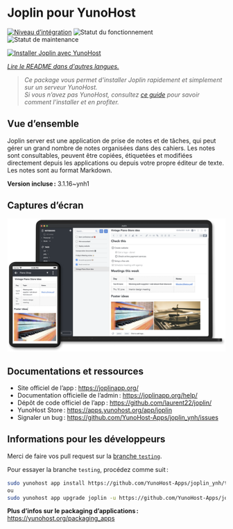 <!--
Nota bene : ce README est automatiquement généré par <https://github.com/YunoHost/apps/tree/master/tools/readme_generator>
Il NE doit PAS être modifié à la main.
-->

# Joplin pour YunoHost

[![Niveau d’intégration](https://dash.yunohost.org/integration/joplin.svg)](https://ci-apps.yunohost.org/ci/apps/joplin/) ![Statut du fonctionnement](https://ci-apps.yunohost.org/ci/badges/joplin.status.svg) ![Statut de maintenance](https://ci-apps.yunohost.org/ci/badges/joplin.maintain.svg)

[![Installer Joplin avec YunoHost](https://install-app.yunohost.org/install-with-yunohost.svg)](https://install-app.yunohost.org/?app=joplin)

*[Lire le README dans d'autres langues.](./ALL_README.md)*

> *Ce package vous permet d’installer Joplin rapidement et simplement sur un serveur YunoHost.*  
> *Si vous n’avez pas YunoHost, consultez [ce guide](https://yunohost.org/install) pour savoir comment l’installer et en profiter.*

## Vue d’ensemble

Joplin server est une application de prise de notes et de tâches, qui peut gérer un grand nombre de notes organisées dans des cahiers. Les notes sont consultables, peuvent être copiées, étiquetées et modifiées directement depuis les applications ou depuis votre propre éditeur de texte. Les notes sont au format Markdown.

**Version incluse :** 3.1.16~ynh1

## Captures d’écran

![Capture d’écran de Joplin](./doc/screenshots/screenshot.png)

## Documentations et ressources

- Site officiel de l’app : <https://joplinapp.org/>
- Documentation officielle de l’admin : <https://joplinapp.org/help/>
- Dépôt de code officiel de l’app : <https://github.com/laurent22/joplin/>
- YunoHost Store : <https://apps.yunohost.org/app/joplin>
- Signaler un bug : <https://github.com/YunoHost-Apps/joplin_ynh/issues>

## Informations pour les développeurs

Merci de faire vos pull request sur la [branche `testing`](https://github.com/YunoHost-Apps/joplin_ynh/tree/testing).

Pour essayer la branche `testing`, procédez comme suit :

```bash
sudo yunohost app install https://github.com/YunoHost-Apps/joplin_ynh/tree/testing --debug
ou
sudo yunohost app upgrade joplin -u https://github.com/YunoHost-Apps/joplin_ynh/tree/testing --debug
```

**Plus d’infos sur le packaging d’applications :** <https://yunohost.org/packaging_apps>
